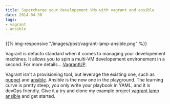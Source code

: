 ```yaml
---
title: Supercharge your developement VMs with vagrant and ansible
date: 2014-04-30
tags:
- vagrant
- ansible
---
```

{{% img-responsive "/images/post/vagrant-lamp-ansible.png" %}}

Vagrant is defacto standard when it comes to managing your developement machines. It allows you to spin a multi-VM developement environement in a second. 
For more details....[VagrantUP](http://www.vagrantup.com).
<!--more-->
Vagrant isn't a provisioning tool, but leverage the existing one, such as [puppet](http://puppetlabs.com) and [ansible](http://www.ansible.com). Ansible is the new one in the playground. The learning curve is pretty steep, you only write your playbook in YAML, and it is devOps friendly.
Give it a try and clone my example project [vagrant lamp ansible](https://github.com/killerwolf/vagrant-lamp-ansible) and get started.